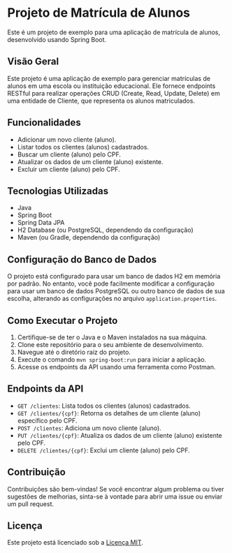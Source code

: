 # Projeto de Matrícula de Alunos

Este é um projeto de exemplo para uma aplicação de matrícula de alunos, desenvolvido usando Spring Boot.

## Visão Geral

Este projeto é uma aplicação de exemplo para gerenciar matrículas de alunos em uma escola ou instituição educacional. Ele fornece endpoints RESTful para realizar operações CRUD (Create, Read, Update, Delete) em uma entidade de Cliente, que representa os alunos matriculados.

## Funcionalidades

- Adicionar um novo cliente (aluno).
- Listar todos os clientes (alunos) cadastrados.
- Buscar um cliente (aluno) pelo CPF.
- Atualizar os dados de um cliente (aluno) existente.
- Excluir um cliente (aluno) pelo CPF.

## Tecnologias Utilizadas

- Java
- Spring Boot
- Spring Data JPA
- H2 Database (ou PostgreSQL, dependendo da configuração)
- Maven (ou Gradle, dependendo da configuração)

## Configuração do Banco de Dados

O projeto está configurado para usar um banco de dados H2 em memória por padrão. No entanto, você pode facilmente modificar a configuração para usar um banco de dados PostgreSQL ou outro banco de dados de sua escolha, alterando as configurações no arquivo `application.properties`.

## Como Executar o Projeto

1. Certifique-se de ter o Java e o Maven instalados na sua máquina.
2. Clone este repositório para o seu ambiente de desenvolvimento.
3. Navegue até o diretório raiz do projeto.
4. Execute o comando `mvn spring-boot:run` para iniciar a aplicação.
5. Acesse os endpoints da API usando uma ferramenta como Postman.

## Endpoints da API

- `GET /clientes`: Lista todos os clientes (alunos) cadastrados.
- `GET /clientes/{cpf}`: Retorna os detalhes de um cliente (aluno) específico pelo CPF.
- `POST /clientes`: Adiciona um novo cliente (aluno).
- `PUT /clientes/{cpf}`: Atualiza os dados de um cliente (aluno) existente pelo CPF.
- `DELETE /clientes/{cpf}`: Exclui um cliente (aluno) pelo CPF.

## Contribuição

Contribuições são bem-vindas! Se você encontrar algum problema ou tiver sugestões de melhorias, sinta-se à vontade para abrir uma issue ou enviar um pull request.

## Licença

Este projeto está licenciado sob a [Licença MIT](LICENSE).
